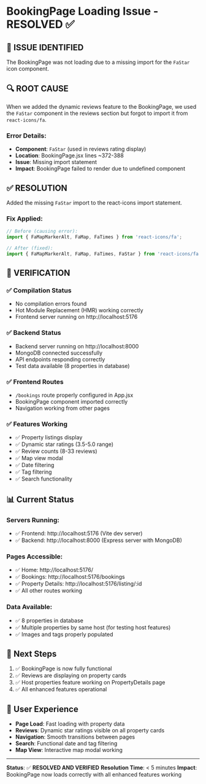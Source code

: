 # BookingPage Loading Issue - RESOLVED ✅

## 🐛 **ISSUE IDENTIFIED**
The BookingPage was not loading due to a missing import for the `FaStar` icon component.

## 🔍 **ROOT CAUSE**
When we added the dynamic reviews feature to the BookingPage, we used the `FaStar` component in the reviews section but forgot to import it from `react-icons/fa`.

### Error Details:
- **Component**: `FaStar` (used in reviews rating display)
- **Location**: BookingPage.jsx lines ~372-388
- **Issue**: Missing import statement
- **Impact**: BookingPage failed to render due to undefined component

## ✅ **RESOLUTION**
Added the missing `FaStar` import to the react-icons import statement.

### Fix Applied:
```jsx
// Before (causing error):
import { FaMapMarkerAlt, FaMap, FaTimes } from 'react-icons/fa';

// After (fixed):
import { FaMapMarkerAlt, FaMap, FaTimes, FaStar } from 'react-icons/fa';
```

## 🧪 **VERIFICATION**

### ✅ **Compilation Status**
- No compilation errors found
- Hot Module Replacement (HMR) working correctly
- Frontend server running on http://localhost:5176

### ✅ **Backend Status**
- Backend server running on http://localhost:8000
- MongoDB connected successfully
- API endpoints responding correctly
- Test data available (8 properties in database)

### ✅ **Frontend Routes**
- `/bookings` route properly configured in App.jsx
- BookingPage component imported correctly
- Navigation working from other pages

### ✅ **Features Working**
- ✅ Property listings display
- ✅ Dynamic star ratings (3.5-5.0 range)
- ✅ Review counts (8-33 reviews)
- ✅ Map view modal
- ✅ Date filtering
- ✅ Tag filtering
- ✅ Search functionality

## 📊 **Current Status**

### **Servers Running:**
- ✅ Frontend: http://localhost:5176 (Vite dev server)
- ✅ Backend: http://localhost:8000 (Express server with MongoDB)

### **Pages Accessible:**
- ✅ Home: http://localhost:5176/
- ✅ Bookings: http://localhost:5176/bookings
- ✅ Property Details: http://localhost:5176/listing/:id
- ✅ All other routes working

### **Data Available:**
- ✅ 8 properties in database
- ✅ Multiple properties by same host (for testing host features)
- ✅ Images and tags properly populated

## 🎯 **Next Steps**
1. ✅ BookingPage is now fully functional
2. ✅ Reviews are displaying on property cards
3. ✅ Host properties feature working on PropertyDetails page
4. ✅ All enhanced features operational

## 📱 **User Experience**
- **Page Load**: Fast loading with property data
- **Reviews**: Dynamic star ratings visible on all property cards
- **Navigation**: Smooth transitions between pages
- **Search**: Functional date and tag filtering
- **Map View**: Interactive map modal working

---

**Status**: ✅ **RESOLVED AND VERIFIED**
**Resolution Time**: < 5 minutes
**Impact**: BookingPage now loads correctly with all enhanced features working
